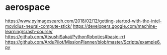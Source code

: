 # aerospace
https://www.pyimagesearch.com/2018/02/12/getting-started-with-the-intel-movidius-neural-compute-stick/
https://developers.google.com/machine-learning/crash-course/
https://github.com/AtsushiSakai/PythonRobotics#basic-rrt
https://github.com/ArduPilot/MissionPlanner/blob/master/Scripts/example6.py
